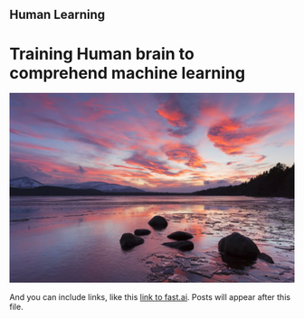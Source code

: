 ## Human Learning

# Training Human brain to comprehend machine learning

![Image of fast.ai logo](images/pic.jpg)

And you can include links, like this [link to fast.ai](https://www.fast.ai). Posts will appear after this file. 


